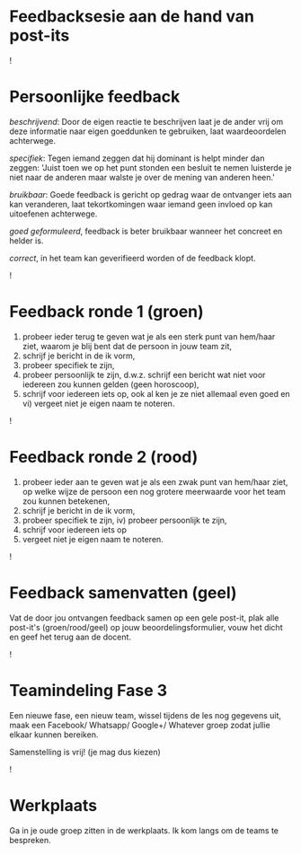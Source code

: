 # Feedbacksesie aan de hand van post-its

!

# Persoonlijke feedback
*beschrijvend*: Door de eigen reactie te beschrijven laat je de ander vrij om deze informatie naar eigen goeddunken te gebruiken, laat waardeoordelen achterwege.

*specifiek*: Tegen iemand zeggen dat hij dominant is helpt minder dan zeggen: 'Juist toen we op het punt stonden een besluit te nemen luisterde je niet naar de anderen maar walste je over de mening van anderen heen.'

*bruikbaar*: Goede feedback is gericht op gedrag waar de ontvanger iets aan kan veranderen, laat tekortkomingen waar iemand geen invloed op kan uitoefenen achterwege.

*goed geformuleerd*, feedback is beter bruikbaar wanneer het concreet en helder is.

*correct*, in het team kan geverifieerd worden of de feedback klopt.

!

# Feedback ronde 1 (groen)

1. probeer ieder terug te geven wat je als een sterk punt van hem/haar ziet, waarom je blij bent dat de persoon in jouw team zit, 
2. schrijf je bericht in de ik vorm, 
3. probeer specifiek te zijn, 
4. probeer persoonlijk te zijn, d.w.z. schrijf een bericht wat niet voor iedereen zou kunnen gelden (geen horoscoop), 
5. schrijf voor iedereen iets op, ook al ken je ze niet allemaal even goed en vi) vergeet niet je eigen naam te noteren.

!

# Feedback ronde 2 (rood)

1. probeer ieder aan te geven wat je als een zwak punt van hem/haar ziet, op welke wijze de persoon een nog grotere meerwaarde voor het team zou kunnen betekenen, 
2. schrijf je bericht in de ik vorm, 
3. probeer specifiek te zijn, iv) probeer persoonlijk te zijn, 
4. schrijf voor iedereen iets op 
5. vergeet niet je eigen naam te noteren.

!

# Feedback samenvatten (geel)
Vat de door jou ontvangen feedback samen op een gele post-it, plak alle post-it's (groen/rood/geel) op jouw beoordelingsformulier, vouw het dicht en geef het terug aan de docent.

!

# Teamindeling Fase 3
Een nieuwe fase, een nieuw team, wissel tijdens de les nog gegevens uit, maak een Facebook/ Whatsapp/ Google+/ Whatever groep zodat jullie elkaar kunnen bereiken.

Samenstelling is vrij! (je mag dus kiezen)

!

# Werkplaats
Ga in je oude groep zitten in de werkplaats. Ik kom langs om de teams te bespreken.
